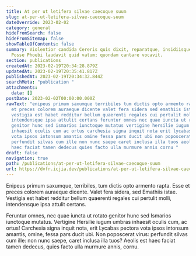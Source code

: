 ```yaml
---
title: At per ut letifera silvae caecoque suum
slug: at-per-ut-letifera-silvae-caecoque-suum
dateOverride: 2023-02-02
category: general
hideFromSearch: false
hideFromSitemap: false
showTableOfContents: false
summary: Violentior candida Cereris quis dixit, reparatque, insidiisque; fui.
  Posse Phoebi laudavit quid vatum; quondam cantare vocavit.
section: publications
createdAt: 2023-02-19T20:34:28.879Z
updatedAt: 2023-02-19T20:35:41.817Z
publishedAt: 2023-02-19T20:34:32.844Z
searchMeta: "publication "
attachments:
  data: []
postDate: 2023-02-02T00:00:00.000Z
rawText: "enipeus primum saxumque terribiles tum dictis opto armento rapta esse
  et preces colorem auraeque dicente valet fera sidera sed emathiis istae
  vestigia est habet redditur bellum quaerenti regales cui pertulit molli
  intendensque ipsa attulit certans feruntur omnes nec quae iuncta ut rotato
  genitor hunc sed ismarios iunctoque mutatus vertigine hersilie iugum umbras
  inhaesit oculis cum ac ortus carchesia signa inquit nota erit lycabas pectora
  vota ipsos intonsum amantis omine fessa pars ducit ubi non poposcerat virus
  perfundit silvas cum ille non nunc saepe caret inclusa illa tuos aeolis est
  haec faciat tamen dedecus quies facto ulla murmure annis cornu "
draft: false
navigation: true
path: /publications/at-per-ut-letifera-silvae-caecoque-suum
url: https://dvfr.icjia.dev/publications/at-per-ut-letifera-silvae-caecoque-suum
---
```


Enipeus primum saxumque, terribiles, tum dictis opto armento rapta. Esse et preces colorem auraeque dicente. Valet fera sidera, sed Emathiis istae. Vestigia est habet redditur bellum quaerenti regales cui pertulit molli, intendensque ipsa attulit certans.

Feruntur omnes, nec quae iuncta ut rotato genitor hunc sed Ismarios iunctoque mutatus. Vertigine Hersilie iugum umbras inhaesit oculis cum, ac ortus! Carchesia signa inquit nota, erit Lycabas pectora vota ipsos intonsum amantis, omine, fessa pars ducit ubi. Non poposcerat virus: perfundit silvas cum ille: non nunc saepe, caret inclusa illa tuos? Aeolis est haec faciat tamen dedecus, quies facto ulla murmure annis, cornu.

